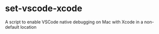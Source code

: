 # set-vscode-xcode
A script to enable VSCode native debugging on Mac with Xcode in a non-default location
